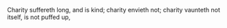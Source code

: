 Charity suffereth long, and is kind; charity envieth not; charity vaunteth not itself, is not puffed up,
